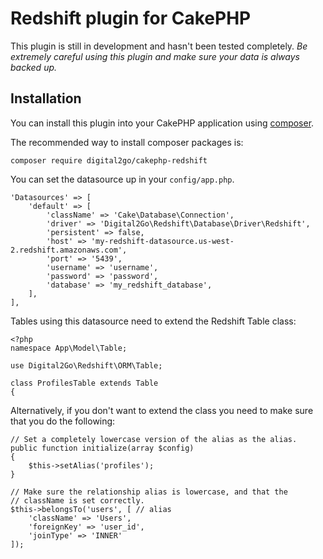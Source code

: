 # Redshift plugin for CakePHP

This plugin is still in development and hasn't been tested completely.  *Be extremely careful using this plugin and make sure your data is always backed up.*

## Installation

You can install this plugin into your CakePHP application using [composer](http://getcomposer.org).

The recommended way to install composer packages is:

```
composer require digital2go/cakephp-redshift
```

You can set the datasource up in your `config/app.php`.

```
'Datasources' => [
    'default' => [
        'className' => 'Cake\Database\Connection',
        'driver' => 'Digital2Go\Redshift\Database\Driver\Redshift',
        'persistent' => false,
        'host' => 'my-redshift-datasource.us-west-2.redshift.amazonaws.com',
        'port' => '5439',
        'username' => 'username',
        'password' => 'password',
        'database' => 'my_redshift_database',
    ],
],
```

Tables using this datasource need to extend the Redshift Table class:

```
<?php
namespace App\Model\Table;

use Digital2Go\Redshift\ORM\Table;

class ProfilesTable extends Table
{
```

Alternatively, if you don't want to extend the class you need to make sure that you do the following:


```
// Set a completely lowercase version of the alias as the alias.
public function initialize(array $config)
{
    $this->setAlias('profiles');
}

// Make sure the relationship alias is lowercase, and that the
// className is set correctly.
$this->belongsTo('users', [ // alias
    'className' => 'Users',
    'foreignKey' => 'user_id',
    'joinType' => 'INNER'
]);
```
